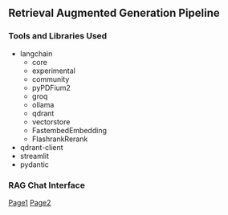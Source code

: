 ## Retrieval Augmented Generation Pipeline

### Tools and Libraries Used
- langchain
    - core
    - experimental
    - community
    - pyPDFium2
    - groq
    - ollama
    - qdrant
    - vectorstore
    - FastembedEmbedding
    - FlashrankRerank
- qdrant-client
- streamlit
- pydantic

### RAG Chat Interface

[Page1](images/first_page.png)
[Page2](images/second_page.png)
